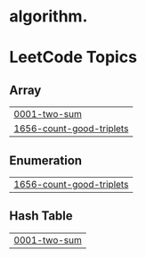 # algorithm.

<!---LeetCode Topics Start-->
# LeetCode Topics
## Array
|  |
| ------- |
| [0001-two-sum](https://github.com/zeeeyeon/algorithm/tree/master/0001-two-sum) |
| [1656-count-good-triplets](https://github.com/zeeeyeon/algorithm/tree/master/1656-count-good-triplets) |
## Enumeration
|  |
| ------- |
| [1656-count-good-triplets](https://github.com/zeeeyeon/algorithm/tree/master/1656-count-good-triplets) |
## Hash Table
|  |
| ------- |
| [0001-two-sum](https://github.com/zeeeyeon/algorithm/tree/master/0001-two-sum) |
<!---LeetCode Topics End-->